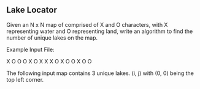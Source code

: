 ## Lake Locator

Given an N x N map of comprised of X and O characters, with X representing water and O representing land, write an algorithm to find the number of unique lakes on the map.

Example Input File:

X O O O
X O X X
X O X O
O X O O

The following input map contains 3 unique lakes.
(i, j) with (0, 0) being the top left corner.
